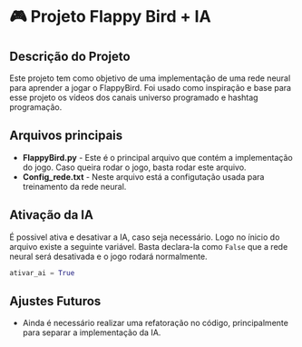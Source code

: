 # 🎮 Projeto Flappy Bird + IA

## Descrição do Projeto
Este projeto tem como objetivo de uma implementação de uma rede neural para aprender a jogar o FlappyBird.
Foi usado como inspiração e base para esse projeto os vídeos dos canais universo programado e hashtag programação.

## Arquivos principais
- **FlappyBird.py** - Este é o principal arquivo que contém a implementação do jogo. Caso queira rodar o jogo, basta rodar este arquivo.
- **Config_rede.txt** - Neste arquivo está a configutação usada para treinamento da rede neural.

## Ativação da IA
É possivel ativa e desativar a IA, caso seja necessário.
Logo no ínicio do arquivo existe a seguinte variável. Basta declara-la como `False` que a rede neural será desativada e o jogo rodará normalmente.
```python
ativar_ai = True
```
## Ajustes Futuros
- Ainda é necessário realizar uma refatoração no código, principalmente para separar a implementação da IA.



